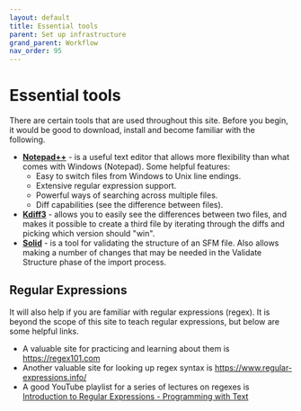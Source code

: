 ```yaml
---
layout: default
title: Essential tools
parent: Set up infrastructure
grand_parent: Workflow
nav_order: 95
---
```

# Essential tools

There are certain tools that are used throughout this site.  Before you begin, it would be good to download, install and become familiar with the following.
 - **[Notepad++](https://notepad-plus-plus.org/)** - is a useful text editor that allows more flexibility than what comes with Windows (Notepad).  Some helpful features:
   - Easy to switch files from Windows to Unix line endings.
   - Extensive regular expression support.
   - Powerful ways of searching across multiple files.
   - Diff capabilities (see the difference between files).
 - **[Kdiff3](http://kdiff3.sourceforge.net/)** - allows you to easily see the differences between two files, and makes it possible to create a third file by iterating through the diffs and picking which version should "win".
 - **[Solid](https://software.sil.org/solid/)** - is a tool for validating the structure of an SFM file.  Also allows making a number of changes that may be needed in the Validate Structure phase of the import process.

## Regular Expressions
It will also help if you are familiar with regular expressions (regex).  It is beyond the scope of this site to teach regular expressions, but below are some helpful links.

- A valuable site for practicing and learning about them is <https://regex101.com>
- Another valuable site for looking up regex syntax is <https://www.regular-expressions.info/>
- A good YouTube playlist for a series of lectures on regexes is
[Introduction to Regular Expressions - Programming with Text](https://www.youtube.com/watch?v=7DG3kCDx53c&list=PLRqwX-V7Uu6YEypLuls7iidwHMdCM6o2w
)

